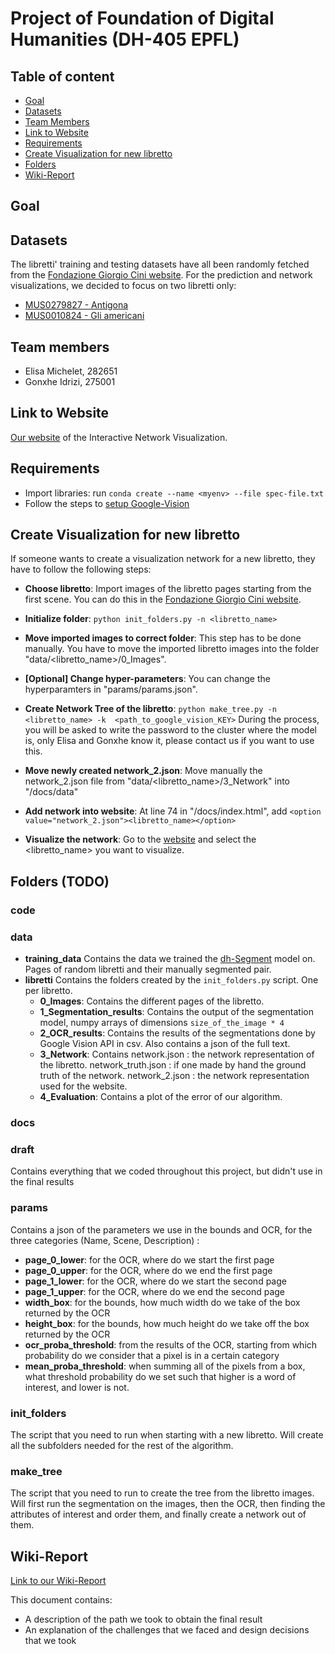 # Project of Foundation of Digital Humanities (DH-405 EPFL)

## Table of content
* [Goal](#goal)
* [Datasets](#datasets)
* [Team Members](#team-members)
* [Link to Website](#link-to-website)
* [Requirements](#requirements)
* [Create Visualization for new libretto](#create-visualization-for-new-libretto)
* [Folders](#folders)
* [Wiki-Report](#wiki-report)

## Goal


## Datasets
The libretti' training and testing datasets have all been randomly fetched from the [Fondazione Giorgio Cini website](http://dl.cini.it/collections/show/1120).
For the prediction and network visualizations, we decided to focus on two libretti only:
* [MUS0279827 - Antigona](http://dl.cini.it/collections/show/333)
* [MUS0010824 - Gli americani](http://dl.cini.it/collections/show/435)

## Team members
* Elisa Michelet, 282651
* Gonxhe Idrizi, 275001

## Link to Website
[Our website](https://arobaselisa.github.io/FDH-Rolandi/) of the Interactive Network Visualization.

## Requirements
* Import libraries: run `conda create --name <myenv> --file spec-file.txt`
* Follow the steps to [setup Google-Vision](https://cloud.google.com/vision/docs/setup#billing)

## Create Visualization for new libretto
If someone wants to create a visualization network for a new libretto, they have to follow the following steps:
* **Choose libretto**: Import images of the libretto pages starting from the first scene. You can do this in the [Fondazione Giorgio Cini website](http://dl.cini.it/collections/show/1120).
* **Initialize folder**: `python init_folders.py -n <libretto_name>`
* **Move imported images to correct folder**: This step has to be done manually. You have to move the imported libretto images into the folder "data/<libretto_name>/0_Images".
* **[Optional] Change hyper-parameters**: You can change the hyperparamters in "params/params.json".
* **Create Network Tree of the libretto**: `python make_tree.py -n <libretto_name> -k  <path_to_google_vision_KEY>` During the process, you will be asked to write the password to the cluster where the model is, only Elisa and Gonxhe know it, please contact us if you want to use this.

* **Move newly created network_2.json**: Move manually the network_2.json file from "data/<libretto_name>/3_Network" into "/docs/data"
* **Add network into website**: At line 74 in "/docs/index.html", add `<option value="network_2.json"><libretto_name></option>`
* **Visualize the network**: Go to the [website](https://arobaselisa.github.io/FDH-Rolandi/) and select the <libretto_name> you want to visualize.

## Folders (TODO)

### code
### data
* **training_data**
Contains the data we trained the [dh-Segment](https://github.com/dhlab-epfl/dhSegment-torch) model on. Pages of random libretti and their manually segmented pair.
* **libretti**
Contains the folders created by the `init_folders.py` script. One per libretto.
    * **0_Images**:
Contains the different pages of the libretto.
    * **1_Segmentation_results**:
Contains the output of the segmentation model, numpy arrays of dimensions `size_of_the_image * 4`
    * **2_OCR_results**:
Contains the results of the segmentations done by Google Vision API in csv. Also contains a json of the full text.
    * **3_Network**:
Contains network.json : the network representation of the libretto.
network_truth.json : if one made by hand the ground truth of the network.
network_2.json : the network representation used for the website.
    * **4_Evaluation**:
Contains a plot of the error of our algorithm.
### docs
### draft
Contains everything that we coded throughout this project, but didn't use in the final results
### params
Contains a json of the parameters we use in the bounds and OCR, for the three categories (Name, Scene, Description) :
* **page_0_lower**: for the OCR, where do we start the first page
* **page_0_upper**: for the OCR, where do we end the first page
* **page_1_lower**: for the OCR, where do we start the second page
* **page_1_upper**: for the OCR, where do we end the second page
* **width_box**: for the bounds, how much width do we take of the box returned by the OCR
* **height_box**: for the bounds, how much height do we take off the box returned by the OCR
* **ocr_proba_threshold**: from the results of the OCR, starting from which probability do we consider that a pixel is in a certain category
* **mean_proba_threshold**: when summing all of the pixels from a box, what threshold probability do we set such that higher is a word of interest, and lower is not.
### init_folders
The script that you need to run when starting with a new libretto. Will create all the subfolders needed for the rest of the algorithm.
### make_tree
The script that you need to run to create the tree from the libretto images. Will first run the segmentation on the images, then the OCR, then finding the attributes of interest and order them, and finally create a network out of them. 

## Wiki-Report
[Link to our Wiki-Report](http://fdh.epfl.ch/index.php/Opera_Rolandi_archive)

This document contains:
* A description of the path we took to obtain the final result
* An explanation of the challenges that we faced and design decisions that we took
